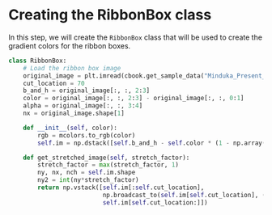 # Creating the RibbonBox class

In this step, we will create the `RibbonBox` class that will be used to create the gradient colors for the ribbon boxes.

```python
class RibbonBox:
    # Load the ribbon box image
    original_image = plt.imread(cbook.get_sample_data("Minduka_Present_Blue_Pack.png"))
    cut_location = 70
    b_and_h = original_image[:, :, 2:3]
    color = original_image[:, :, 2:3] - original_image[:, :, 0:1]
    alpha = original_image[:, :, 3:4]
    nx = original_image.shape[1]

    def __init__(self, color):
        rgb = mcolors.to_rgb(color)
        self.im = np.dstack([self.b_and_h - self.color * (1 - np.array(rgb)), self.alpha])

    def get_stretched_image(self, stretch_factor):
        stretch_factor = max(stretch_factor, 1)
        ny, nx, nch = self.im.shape
        ny2 = int(ny*stretch_factor)
        return np.vstack([self.im[:self.cut_location],
                          np.broadcast_to(self.im[self.cut_location], (ny2 - ny, nx, nch)),
                          self.im[self.cut_location:]])
```
